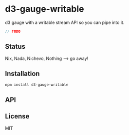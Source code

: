 # d3-gauge-writable

d3 gauge with a writable stream API so you can pipe into it.

```js
// TODO
```

## Status

Nix, Nada, Nichevo, Nothing --> go away!
## Installation

    npm install d3-gauge-writable

## API


## License

MIT
